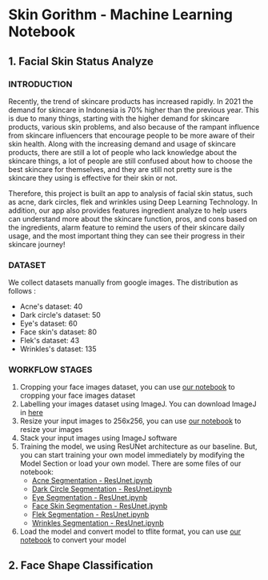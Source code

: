 # Skin Gorithm - Machine Learning Notebook

## 1. Facial Skin Status Analyze

### INTRODUCTION
Recently, the trend of skincare products has increased rapidly. In 2021 the demand for skincare in Indonesia is 70% higher than the previous year. This is due to many things, starting with the higher demand for skincare products, various skin problems, and also because of the rampant influence from skincare influencers that encourage people to be more aware of their skin health. Along with the increasing demand and usage of skincare products, there are still a lot of people who lack knowledge about the skincare things, a lot of people are still confused about how to choose the best skincare for themselves, and they are still not pretty sure is the skincare they using is effective for their skin or not. 

Therefore, this project is built an app to analysis of facial skin status, such as acne, dark circles, flek and wrinkles using Deep Learning Technology. In addition, our app also provides features ingredient analyze to help users can understand more about the skincare function, pros, and cons based on the ingredients, alarm feature to remind the users of their skincare daily usage, and the most important thing they can see their progress in their skincare journey!

### DATASET
We collect datasets manually from google images. The distribution as follows :
- Acne's dataset: 40 
- Dark circle's dataset: 50 
- Eye's dataset: 60
- Face skin's dataset: 80
- Flek's dataset: 43
- Wrinkles's dataset: 135 

### WORKFLOW STAGES
1. Cropping your face images dataset, you can use [our notebook](https://github.com/Skingorithm/Capstone_Bangkit/blob/Machine-Learning/Cropping%20Face%20Images.ipynb) to cropping your face images dataset 
2. Labelling your images dataset using ImageJ. You can download ImageJ in [here](https://imagej.nih.gov/ij/download.html)
3. Resize your input images to 256x256, you can use [our notebook](https://github.com/Skingorithm/Capstone_Bangkit/blob/Machine-Learning/Resize%20Image%20to%20256x256.ipynb) to resize your images
4. Stack your input images using ImageJ software
5. Training the model, we using ResUNet architecture as our baseline. But, you can start training your own model immediately by modifying the Model Section or load your own model. There are some files of our notebook:
   - [Acne Segmentation - ResUnet.ipynb](https://github.com/Skingorithm/Capstone_Bangkit/blob/Machine-Learning/Acne%20Skin%20Segmentation/Acne%20Segmentation%20-%20ResUnet.ipynb)
   - [Dark Circle Segmentation - ResUnet.ipynb](https://github.com/Skingorithm/Capstone_Bangkit/blob/Machine-Learning/Dark%20Circle%20Segmentation/Dark%20Circle%20Segmentation%20-%20ResUnet.ipynb)
   - [Eye Segmentation - ResUnet.ipynb](https://github.com/Skingorithm/Capstone_Bangkit/blob/Machine-Learning/Eye%20Segmentation/Eye%20Segmentation%20-%20ResUnet.ipynb)
   - [Face Skin Segmentation - ResUnet.ipynb](https://github.com/Skingorithm/Capstone_Bangkit/blob/Machine-Learning/Face%20Skin%20Segmentation/Face%20Skin%20Segmentation%20-%20ResUnet.ipynb)
   - [Flek Segmentation - ResUnet.ipynb](https://github.com/Skingorithm/Capstone_Bangkit/blob/Machine-Learning/Flek%20Segmentation/Flek%20Segmentation%20-%20ResUnet.ipynb)
   - [Wrinkles Segmentation - ResUnet.ipynb](https://github.com/Skingorithm/Capstone_Bangkit/blob/Machine-Learning/Wrinkles%20Segmentation/Wrinkles%20Segmentation%20-%20ResUnet.ipynb)
6. Load the model and convert model to tflite format, you can use [our notebook](https://github.com/Skingorithm/Capstone_Bangkit/blob/Machine-Learning/Load%20and%20Convert%20to%20TFLite.ipynb) to convert your model


## 2. Face Shape Classification

